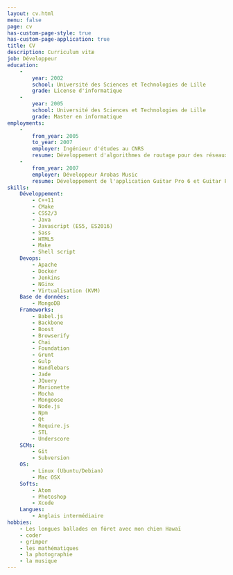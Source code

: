 ```yaml
---
layout: cv.html
menu: false
page: cv
has-custom-page-style: true
has-custom-page-application: true
title: CV
description: Curriculum vitæ
job: Développeur
education:
    -
        year: 2002
        school: Université des Sciences et Technologies de Lille
        grade: License d'informatique
    -
        year: 2005
        school: Université des Sciences et Technologies de Lille
        grade: Master en informatique
employments:
    -
        from_year: 2005
        to_year: 2007
        employer: Ingénieur d'études au CNRS
        resume: Développement d'algorithmes de routage pour des réseaux de capteurs sans-fils au sein de l'équipe POPS sous la direction du professeur David Simplot-Ryl.
    -
        from_year: 2007
        employer: Développeur Arobas Music
        resume: Développement de l'application Guitar Pro 6 et Guitar Pro 7.
skills:
    Développement:
        - C++11
        - CMake
        - CSS2/3
        - Java
        - Javascript (ES5, ES2016)
        - Sass
        - HTML5
        - Make
        - Shell script
    Devops:
        - Apache
        - Docker
        - Jenkins
        - NGinx
        - Virtualisation (KVM)
    Base de données:
        - MongoDB
    Frameworks:
        - Babel.js
        - Backbone
        - Boost
        - Browserify
        - Chai
        - Foundation
        - Grunt
        - Gulp
        - Handlebars
        - Jade
        - JQuery
        - Marionette
        - Mocha
        - Mongoose
        - Node.js
        - Npm
        - Qt
        - Require.js
        - STL
        - Underscore
    SCMs:
        - Git
        - Subversion
    OS:
        - Linux (Ubuntu/Debian)
        - Mac OSX
    Softs:
        - Atom
        - Photoshop
        - Xcode
    Langues:
        - Anglais intermédiaire
hobbies:
    - Les longues ballades en fôret avec mon chien Hawaï
    - coder
    - grimper
    - les mathématiques
    - la photographie
    - la musique
---
```

